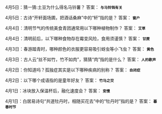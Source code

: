 4月5日：猜一猜:土豆为什么得名马铃薯？ 答案： **`与马铃铛有关`**

4月5日：古诗“开轩面场圃，把酒话桑麻”中的“轩”指的是？ 答案： **`窗户`**

4月4日：清明节气的传统美食青团通常用以下哪种植物制作？ 答案： **`艾草`**

4月4日：清明前后，以下哪种食物存在霉变风险，食用须谨慎？ 答案： **`甘蔗`**

4月3日：春游踏青时，哪种颜色的衣服更容易吸引蚜虫等小飞虫？ 答案： **`黄色`**

4月3日：古人云“丝不如竹，竹不如肉”，猜猜“肉”指的是什么？ 答案： **`人的歌声`**

4月2日：你知道吗？孤独症其实是以下哪种疾病的别称？ 答案： **`自闭症`**

4月2日：以下哪个成语指的是童年好友？ 答案： **`竹马之交`**

4月1日：冰块放入保温杯后，融化速度会？ 答案： **`变慢`**

4月1日：白居易诗句“共道牡丹时，相随买花去”中的“牡丹时”指的是？ 答案： **`暮春时节`**